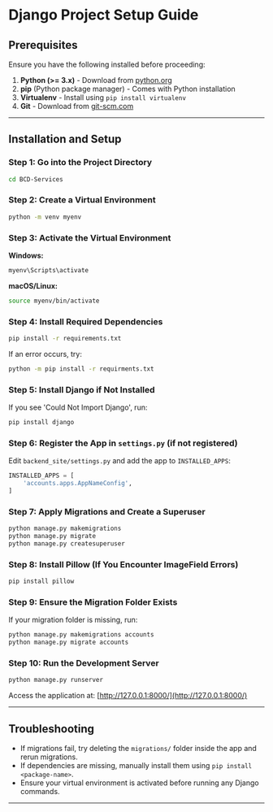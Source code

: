 
# Django Project Setup Guide

## Prerequisites
Ensure you have the following installed before proceeding:

1. **Python (>= 3.x)** - Download from [python.org](https://www.python.org/)
2. **pip** (Python package manager) - Comes with Python installation
3. **Virtualenv** - Install using `pip install virtualenv`
4. **Git** - Download from [git-scm.com](https://git-scm.com/)

---

## Installation and Setup

### Step 1: Go into the Project Directory
```bash
cd BCD-Services
```

### Step 2: Create a Virtual Environment
```bash
python -m venv myenv
```

### Step 3: Activate the Virtual Environment
**Windows:**
```bash
myenv\Scripts\activate
```
**macOS/Linux:**
```bash
source myenv/bin/activate
```

### Step 4: Install Required Dependencies
```bash
pip install -r requirements.txt
```
If an error occurs, try:
```bash
python -m pip install -r requirments.txt
```

### Step 5: Install Django if Not Installed
If you see 'Could Not Import Django', run:
```bash
pip install django
```

### Step 6: Register the App in `settings.py` (if not registered)
Edit `backend_site/settings.py` and add the app to `INSTALLED_APPS`:
```python
INSTALLED_APPS = [
    'accounts.apps.AppNameConfig',
]
```

### Step 7: Apply Migrations and Create a Superuser
```bash
python manage.py makemigrations
python manage.py migrate
python manage.py createsuperuser
```

### Step 8: Install Pillow (If You Encounter ImageField Errors)
```bash
pip install pillow
```

### Step 9: Ensure the Migration Folder Exists
If your migration folder is missing, run:
```bash
python manage.py makemigrations accounts
python manage.py migrate accounts
```

### Step 10: Run the Development Server
```bash
python manage.py runserver
```
Access the application at: [http://127.0.0.1:8000/](http://127.0.0.1:8000/)

---

## Troubleshooting
- If migrations fail, try deleting the `migrations/` folder inside the app and rerun migrations.
- If dependencies are missing, manually install them using `pip install <package-name>`.
- Ensure your virtual environment is activated before running any Django commands.

---


